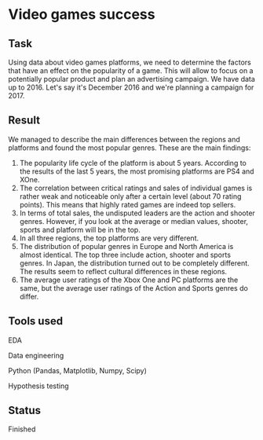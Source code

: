 # Video games success

## Task

Using data about video games platforms, we need to determine the factors that have an effect on the popularity of a game. This will allow to focus on a potentially popular product and plan an advertising campaign. We have data up to 2016. Let's say it's December 2016 and we're planning a campaign for 2017.


## Result

We managed to describe the main differences between the regions and platforms and found the most popular genres. These are the main findings:

1) The popularity life cycle of the platform is about 5 years. According to the results of the last 5 years, the most promising platforms are PS4 and XOne.
2) The correlation between critical ratings and sales of individual games is rather weak and noticeable only after a certain level (about 70 rating points). This means that highly rated games are indeed top sellers.
3) In terms of total sales, the undisputed leaders are the action and shooter genres. However, if you look at the average or median values, shooter, sports and platform will be in the top.
4) In all three regions, the top platforms are very different. 
5) The distribution of popular genres in Europe and North America is almost identical. The top three include action, shooter and sports genres. In Japan, the distribution turned out to be completely different. The results seem to reflect cultural differences in these regions.
6) The average user ratings of the Xbox One and PC platforms are the same, but the average user ratings of the Action and Sports genres do differ.


## Tools used

EDA

Data engineering

Python (Pandas, Matplotlib, Numpy, Scipy)

Hypothesis testing

## Status

Finished
